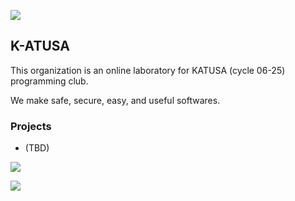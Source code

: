 ![](https://capsule-render.vercel.app/api?type=waving&color=8897FF&height=100&section=header)

## K-ATUSA

This organization is an online laboratory for KATUSA (cycle 06-25) programming club.  

We make safe, secure, easy, and useful softwares.

### Projects

- (TBD)

![](https://ets-readme-counter.vercel.app/view?startdate=20250304&branch=army)

![](https://capsule-render.vercel.app/api?type=waving&color=8897FF&height=100&section=footer)
